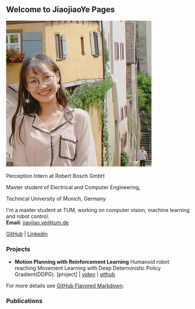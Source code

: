 ## Welcome to JiaojiaoYe Pages




![Profil](imgs/profil.jpg)


Perception Intern at Robert Bosch GmbH

Master student of Electrical and Computer Engineering,

Technical University of Munich, Germany

I'm a master student at TUM, working on computer vision, machine learning and robot control.  
**Email:** jiaojiao.ye@tum.de

[GitHub](https://github.com/JiaojiaoYe1994) | [Linkedin](https://www.linkedin.com/in/jiaojiao-ye-99830b14a/)


### Projects
* **Motion Planning with Reinforcement Learning** 
Humanoid robot reaching Movement Learning with Deep Deterministic Policy Gradient(DDPG).
[project] | [video](https://youtu.be/oOG4bsWDT0M) | [github](https://github.com/JiaojiaoYe1994/Robot-Motion-Learning-with-Reinforcement-Learning)


For more details see [GitHub Flavored Markdown](https://guides.github.com/features/mastering-markdown/).

### Publications

